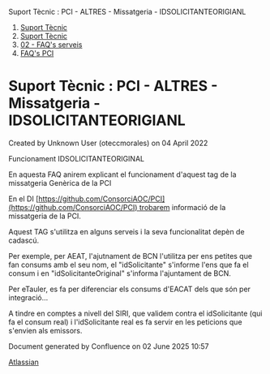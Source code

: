 Suport Tècnic : PCI - ALTRES - Missatgeria - IDSOLICITANTEORIGIANL  

1.  [Suport Tècnic](index.html)
2.  [Suport Tècnic](13893782.html)
3.  [02 - FAQ's serveis](26313393.html)
4.  [FAQ's PCI](28705599.html)

Suport Tècnic : PCI - ALTRES - Missatgeria - IDSOLICITANTEORIGIANL
==================================================================

Created by Unknown User (oteccmorales) on 04 April 2022

Funcionament IDSOLICITANTEORIGINAL

En aquesta FAQ anirem explicant el funcionament d'aquest tag de la missatgeria Genèrica de la PCI

En el DI [https://github.com/ConsorciAOC/PCI](https://github.com/ConsorciAOC/PCI) trobarem informació de la missatgeria de la PCI.

Aquest TAG s'utilitza en alguns serveis i la seva funcionalitat depèn de cadascú.

Per exemple, per AEAT, l'ajutnament de BCN l'utilitza per ens petites que fan consums amb el seu nom, el "idSolicitante" s'informe l'ens que fa el consum i en "idSolicitanteOriginal" s'informa l'ajuntament de BCN.

Per eTauler, es fa per diferenciar els consums d'EACAT dels que són per integració...

A tindre en comptes a nivell del SIRI, que validem contra el idSolicitante (qui fa el consum real) i l'idSolicitante real es fa servir en les peticions que s'envien als emissors.

Document generated by Confluence on 02 June 2025 10:57

[Atlassian](http://www.atlassian.com/)
